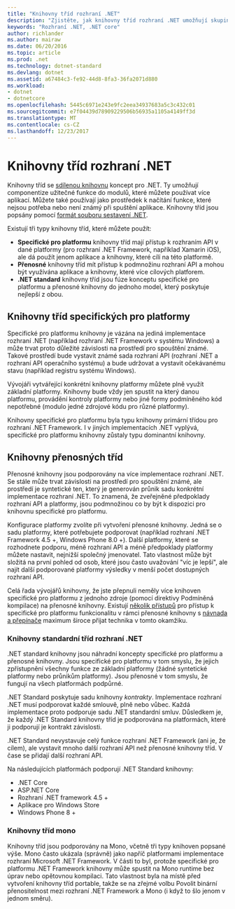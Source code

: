 ```yaml
---
title: "Knihovny tříd rozhraní .NET"
description: "Zjistěte, jak knihovny tříd rozhraní .NET umožňují skupiny užitečné funkce na moduly, které můžete používat více aplikací."
keywords: "Rozhraní .NET, .NET core"
author: richlander
ms.author: mairaw
ms.date: 06/20/2016
ms.topic: article
ms.prod: .net
ms.technology: dotnet-standard
ms.devlang: dotnet
ms.assetid: a67484c3-fe92-44d8-8fa3-36fa2071d880
ms.workload:
- dotnet
- dotnetcore
ms.openlocfilehash: 5445c6971e243e9fc2eea34937683a5c3c432c01
ms.sourcegitcommit: e7f04439d78909229506b56935a1105a4149ff3d
ms.translationtype: MT
ms.contentlocale: cs-CZ
ms.lasthandoff: 12/23/2017
---
```

# <a name="net-class-libraries"></a>Knihovny tříd rozhraní .NET

Knihovny tříd se [sdílenou knihovnu](http://en.wikipedia.org/wiki/Library_%28computing%29#Shared_libraries) koncept pro .NET. Ty umožňují componentize užitečné funkce do modulů, které můžete používat více aplikací. Můžete také používají jako prostředek k načítání funkce, které nejsou potřeba nebo není známý při spuštění aplikace. Knihovny tříd jsou popsány pomocí [formát souboru sestavení .NET](assembly-format.md).

Existují tři typy knihovny tříd, které můžete použít:

*   **Specifické pro platformu** knihovny tříd mají přístup k rozhraním API v dané platformy (pro rozhraní .NET Framework, například Xamarin iOS), ale dá použít jenom aplikace a knihovny, které cílí na této platformě.
*   **Přenosné** knihovny tříd mít přístup k podmnožinu rozhraní API a mohou být využívána aplikace a knihovny, které více cílových platforem.
*   **.NET standard** knihovny tříd jsou fúze konceptu specifické pro platformu a přenosné knihovny do jednoho model, který poskytuje nejlepší z obou.

## <a name="platform-specific-class-libraries"></a>Knihovny tříd specifických pro platformy

Specifické pro platformu knihovny je vázána na jediná implementace rozhraní .NET (například rozhraní .NET Framework v systému Windows) a může trvat proto důležité závislosti na prostředí pro spouštění známé. Takové prostředí bude vystavit známé sada rozhraní API (rozhraní .NET a rozhraní API operačního systému) a bude udržovat a vystavit očekávanému stavu (například registru systému Windows).

Vývojáři vytvářející konkrétní knihovny platformy můžete plně využít základní platformy. Knihovny bude vždy jen spustit na který danou platformu, provádění kontroly platformy nebo jiné formy podmíněného kód nepotřebné (modulo jedné zdrojové kódu pro různé platformy).

Knihovny specifické pro platformu byla typu knihovny primární třídou pro rozhraní .NET Framework. I v jiných implementacích .NET vyplývá, specifické pro platformu knihovny zůstaly typu dominantní knihovny.

## <a name="portable-class-libraries"></a>Knihovny přenosných tříd

Přenosné knihovny jsou podporovány na více implementace rozhraní .NET. Se stále může trvat závislosti na prostředí pro spouštění známé, ale prostředí je syntetické ten, který je generován průnik sadu konkrétní implementace rozhraní .NET. To znamená, že zveřejněné předpoklady rozhraní API a platformy, jsou podmnožinou co by být k dispozici pro knihovnu specifické pro platformu.

Konfigurace platformy zvolíte při vytvoření přenosné knihovny. Jedná se o sadu platformy, které potřebujete podporovat (například rozhraní .NET Framework 4.5 +, Windows Phone 8.0 +). Další platformy, které se rozhodnete podporu, méně rozhraní API a méně předpoklady platformy můžete nastavit, nejnižší společný jmenovatel. Tato vlastnost může být složitá na první pohled od osob, které jsou často uvažování "víc je lepší", ale najít další podporované platformy výsledky v menší počet dostupných rozhraní API.

Celá řada vývojářů knihovny, že jste přepnuli neměly více knihoven specifické pro platformu z jednoho zdroje (pomocí direktivy Podmíněná kompilace) na přenosné knihovny. Existují [několik přístupů](http://blog.stephencleary.com/2012/11/portable-class-library-enlightenment.html) pro přístup k specifické pro platformu funkcionalitu v rámci přenosné knihovny s [návnada a přepínače](http://log.paulbetts.org/the-bait-and-switch-pcl-trick/) maximum široce přijat technika v tomto okamžiku.

### <a name="net-standard-class-libraries"></a>Knihovny standardní tříd rozhraní .NET

.NET standard knihovny jsou náhradní koncepty specifické pro platformu a přenosné knihovny. Jsou specifické pro platformu v tom smyslu, že jejich zpřístupnění všechny funkce ze základní platformy (žádné syntetické platformy nebo průnikům platformy). Jsou přenosné v tom smyslu, že fungují na všech platformách podpůrné.

.NET Standard poskytuje sadu knihovny _kontrakty_. Implementace rozhraní .NET musí podporovat každé smlouvě, plně nebo vůbec. Každá implementace proto podporuje sadu .NET standardní smluv. Důsledkem je, že každý .NET Standard knihovny tříd je podporována na platformách, které ji podporují je kontrakt závislosti.

.NET Standard nevystavuje celý funkce rozhraní .NET Framework (ani je, že cílem), ale vystavit mnoho další rozhraní API než přenosné knihovny tříd. V čase se přidají další rozhraní API.

Na následujících platformách podporují .NET Standard knihovny:

*   .NET Core
*   ASP.NET Core
*   Rozhraní .NET framework 4.5 +
*   Aplikace pro Windows Store
*   Windows Phone 8 +

### <a name="mono-class-libraries"></a>Knihovny tříd mono

Knihovny tříd jsou podporovány na Mono, včetně tři typy knihoven popsané výše. Mono často ukázala (správně) jako napříč platformami implementace rozhraní Microsoft .NET Framework. V části to byl, protože specifické pro platformu .NET Framework knihovny může spustit na Mono runtime bez úprav nebo opětovnou kompilaci. Tato vlastnost byla na místě před vytvoření knihovny tříd portable, takže se na zřejmé volbu Povolit binární přenositelnost mezi rozhraní .NET Framework a Mono (i když to šlo jenom v jednom směru).
